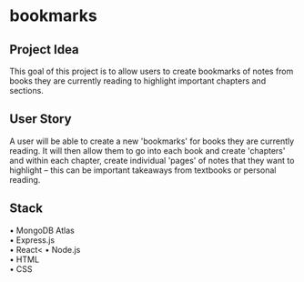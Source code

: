 # bookmarks


<h2> Project Idea </h2>

This goal of this project is to allow users to create bookmarks of notes from books they are currently reading to highlight important chapters and sections.


<h2>User Story</h2>

A user will be able to create a new 'bookmarks' for books they are currently reading. It will then allow them to go into each book and create 'chapters' and within each chapter, create individual 'pages' of notes that they want to highlight – this can be important takeaways from textbooks or personal reading.

<h2>Stack</h2>

• MongoDB Atlas<br>
• Express.js<br>
• React<
• Node.js<br>
• HTML<br>
• CSS<br>
